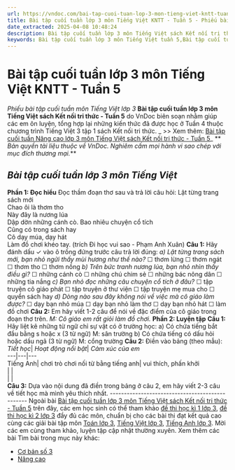 ```yaml
---
url: https://vndoc.com/bai-tap-cuoi-tuan-lop-3-mon-tieng-viet-kntt-tuan-5-277018
title: Bài tập cuối tuần lớp 3 môn Tiếng Việt KNTT - Tuần 5 - Phiếu bài tập cuối tuần môn Tiếng Việt lớp 3 - VnDoc.com
date_extracted: 2025-04-08 10:48:24
description: Bài tập cuối tuần lớp 3 môn Tiếng Việt sách Kết nối tri thức - Tuần 5 do VnDoc biên soạn gồm các dạng bài tập cơ bản cho các em HS tự ôn luyện tại nhà.
keywords: Bài tập cuối tuần lớp 3 môn Tiếng Việt tuần 5,Bài tập cuối tuần lớp 3 môn Tiếng Việt KNTT,bài tập cuối tuần lớp 3,bài tập cuối tuần,phiếu bài tập cuối tuần,bài tập cuối tuần môn tiếng việt lớp 3,bài tập cuối tuần lớp 3 môn tiếng việt,phiếu bài tập cuối tuần lớp 3,phiếu bài tập cuối tuần lớp 3 môn tiếng việt,phiếu bài tập cuối tuần môn tiếng việt lớp 3,tiếng việt,tiếng việt lớp 3,học tiếng việt,tiếng việt lớp 3 tập 2,tiếng việt lớp 3 tập 1,tiếng việt 3,bài tập tiếng việt,luyện từ và câu
---
```


# Bài tập cuối tuần lớp 3 môn Tiếng Việt KNTT - Tuần 5
 _Phiếu bài tập cuối tuần môn Tiếng Việt lớp 3_
**Bài tập cuối tuần lớp 3 môn Tiếng Việt sách Kết nối tri thức - Tuần 5** do VnDoc biên soạn nhằm giúp các em ôn luyện, tổng hợp lại những kiến thức đã được học ở Tuần 4 thuộc chương trình Tiếng Việt 3 tập 1 sách Kết nối tri thức.
_ >> Xem thêm: [Bài tập cuối tuần Nâng cao lớp 3 môn Tiếng Việt sách Kết nối tri thức - Tuần 5](<https://vndoc.com/bai-tap-cuoi-tuan-nang-cao-lop-3-mon-tieng-viet-kntt-tuan-5-277022>)_
** _Bản quyền tài liệu thuộc về VnDoc. Nghiêm cấm mọi hành vi sao chép với mục đích thương mại._**
## _**Bài tập cuối tuần lớp 3 môn Tiếng Việt**_
**Phần 1: Đọc hiểu**
Đọc thầm đoạn thơ sau và trả lời câu hỏi:
Lật từng trang sách mới  
Chao ôi là thơm tho  
Này đây là nương lúa  
Dập dờn những cánh cò.
Bao nhiêu chuyện cổ tích  
Cũng có trong sách hay  
Cô dạy múa, dạy hát  
Làm đồ chơi khéo tay.
\(trích Đi học vui sao - Phạm Anh Xuân\)
**Câu 1:** Hãy đánh dấu ✓ vào ô trống đứng trước câu trả lời đúng:
_a\) Lật từng trang sách mới, bạn nhỏ ngửi thấy mùi hương như thế nào?_
☐ thơm lừng
☐ thơm ngát
☐ thơm tho
☐ thơm nồng
 _b\) Trên bức tranh nương lúa, bạn nhỏ nhìn thấy điều gì?_
☐ những cánh cò
☐ những chú chim sẻ
☐ những bác nông dân
☐ những tia nắng
 _c\) Bạn nhỏ đọc những câu chuyện cổ tích ở đâu?_
☐ tập truyện cô giáo phát
☐ tập truyện ở thư viện
☐ tập truyện mẹ mua cho
☐ quyển sách hay
 _d\) Dòng nào sau đây không nói về việc mà cô giáo làm được?_
☐ dạy bạn nhỏ múa
☐ dạy bạn nhỏ làm thơ
☐ dạy bạn nhỏ hát
☐ làm đồ chơi
**Câu 2:** Em hãy viết 1-2 câu để nói về đặc điểm của cô giáo trong đoạn thơ trên.
_M: Cô giáo em rất giỏi làm đồ chơi._
**Phần 2: Luyện tập**
**Câu 1:** Hãy liệt kê những từ ngữ chỉ sự vật có ở trường học:
a\) Có chứa tiếng bắt đầu bằng s hoặc x \(3 từ ngữ\)
M: sân trường
b\) Có chứa tiếng có dấu hỏi hoặc dấu ngã \(3 từ ngữ\)
M: cổng trường
**Câu 2:** Điền vào bảng \(theo mẫu\):
_Tiết học_|  _Hoạt động nổi bật_|  _Cảm xúc của em_  
---|---|---  
Tiếng Anh| chơi trò chơi nối từ bằng tiếng anh| vui thích, phấn khởi  
| |   
| |   
**Câu 3:** Dựa vào nội dung đã điền trong bảng ở câu 2, em hãy viết 2-3 câu về tiết học mà mình yêu thích nhất.
\------------------------------------------------
Ngoài bài [Bài tập cuối tuần lớp 3 môn Tiếng Việt sách Kết nối tri thức - Tuần 5](<https://vndoc.com/bai-tap-cuoi-tuan-lop-3-mon-tieng-viet-kntt-tuan-5-277018>) trên đây, các em học sinh có thể tham khảo [đề thi học kì 1 lớp 3](<https://vndoc.com/de-thi-hoc-ki-1-lop3>), [đề thi học kì 2 lớp 3](<https://vndoc.com/de-thi-hoc-ki-2-lop3>) đầy đủ các môn, chuẩn bị cho các bài thi đạt kết quả cao cùng các giải bài tập môn [Toán lớp 3](<https://vndoc.com/toan-lop-3-kntt>), [Tiếng Việt lớp 3](<https://vndoc.com/tieng-viet-lop-3-kntt-tap1>), [Tiếng Anh lớp 3](<https://vndoc.com/tieng-anh-lop3>). Mời các em cùng tham khảo, luyện tập cập nhật thường xuyên.
Xem thêm các bài Tìm bài trong mục này khác:
  * [Cơ bản số 3](</bai-tap-cuoi-tuan-tieng-viet-lop-3-ket-noi-tri-thuc-tuan-5-co-ban-305242>)
  * [Nâng cao](</bai-tap-cuoi-tuan-nang-cao-lop-3-mon-tieng-viet-kntt-tuan-5-277022>)

